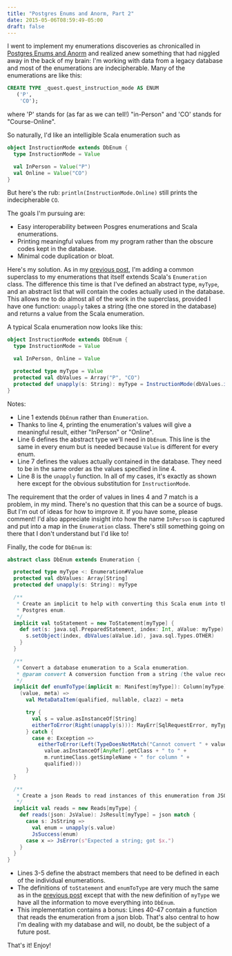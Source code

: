 ```yaml
---
title: "Postgres Enums and Anorm, Part 2"
date: 2015-05-06T08:59:49-05:00
draft: false
---
```


I went to implement my enumerations discoveries as chronicalled in 
[Postgres Enums and Anorm](../postgres-enums-anorm/)
and realized anew something that had niggled away in the back of my brain:  I'm working
with data from a legacy database and most of the enumerations are indecipherable.  Many of 
the enumerations are like this:

``` sql
CREATE TYPE _quest.quest_instruction_mode AS ENUM
   ('P',
    'CO');
```

where 'P' stands for (as far as we can tell!) "in-Person" and 'CO' stands for "Course-Online".

So naturally, I'd like an intelligible Scala enumeration such as 

``` scala 
object InstructionMode extends DbEnum {
  type InstructionMode = Value

  val InPerson = Value("P")
  val Online = Value("CO")
}
```

But here's the rub:  `println(InstructionMode.Online)` still prints the indecipherable `CO`.


The goals I'm pursuing are:

* Easy interoperability between Posgres enumerations and Scala enumerations.
* Printing meaningful values from my program rather than the obscure codes kept in the database.
* Minimal code duplication or bloat.

Here's my solution.  As in my [previous post](http://bwbecker.github.io/blog/2015/05/05/postgres-enums-and-anorm/),
I'm adding a common superclass to my enumerations that itself extends Scala's `Enumeration` class.  The difference
this time is that I've defined an abstract type, `myType`, and an abstract list that will contain the codes
actually used in the database.  This allows me to do almost all of the work in the superclass, provided I
have one function: `unapply` takes a string (the one stored in the database) and returns a value from the
Scala enumeration.

A typical Scala enumeration now looks like this:

``` scala
object InstructionMode extends DbEnum {
  type InstructionMode = Value

  val InPerson, Online = Value

  protected type myType = Value
  protected val dbValues = Array("P", "CO")
  protected def unapply(s: String): myType = InstructionMode(dbValues.indexOf(s))
}
```

Notes:

*	Line 1 extends `DbEnum` rather than `Enumeration`.
*	Thanks to line 4, printing the enumeration's values will give a meaningful result, 
either "InPerson" or "Online".
*	Line 6 defines the abstract type we'll need in `DbEnum`.  This line is the same in every enum but 
is needed because `Value` is different for every enum.
*	Line 7 defines the values actually contained in the database.  They need to be in 
the same order as the values specified in line 4.
*	Line 8 is the `unapply` function.  In all of my cases, it's exactly as shown here
except for the obvious substitution for `InstructionMode`.

The requirement that the order of values in lines 4 and 7 match is a problem, in my mind.
There's no question that this can be a source of bugs.  But I'm out of ideas for how to
improve it.  If you have some, please comment!  I'd also appreciate insight into how
the name `InPerson` is captured and put into a map in the `Enumeration` class.  There's
still something going on there that I don't understand but I'd like to!

Finally, the code for `DbEnum` is:

``` scala 
abstract class DbEnum extends Enumeration {

  protected type myType <: Enumeration#Value
  protected val dbValues: Array[String]
  protected def unapply(s: String): myType

  /**
   * Create an implicit to help with converting this Scala enum into the equivalent
   * Postgres enum.
   */
  implicit val toStatement = new ToStatement[myType] {
    def set(s: java.sql.PreparedStatement, index: Int, aValue: myType): Unit = {
      s.setObject(index, dbValues(aValue.id), java.sql.Types.OTHER)
    }
  }

  /**
   * Convert a database enumeration to a Scala enumeration.
   * @param convert A conversion function from a string (the value received from the database) to E (the Scala enum).
   */
  implicit def enumToType(implicit m: Manifest[myType]): Column[myType] = Column {
    (value, meta) =>
      val MetaDataItem(qualified, nullable, clazz) = meta

      try {
        val s = value.asInstanceOf[String]
        eitherToError(Right(unapply(s))): MayErr[SqlRequestError, myType]
      } catch {
        case e: Exception =>
          eitherToError(Left(TypeDoesNotMatch("Cannot convert " + value + ":" +
            value.asInstanceOf[AnyRef].getClass + " to " +
            m.runtimeClass.getSimpleName + " for column " +
            qualified)))
      }
  }

  /**
   * Create a json Reads to read instances of this enumeration from JSON.
   */
  implicit val reads = new Reads[myType] {
    def reads(json: JsValue): JsResult[myType] = json match {
      case s: JsString =>
        val enum = unapply(s.value)
        JsSuccess(enum)
      case x => JsError(s"Expected a string; got $x.")
    }
  }
}
```

*	Lines 3-5 define the abstract members that need to be defined in each 
of the individual enumerations.
*	The definitions of `toStatement` and `enumToType` are very much the same
as in the [previous post](http://bwbecker.github.io/blog/2015/05/05/postgres-enums-and-anorm/)
except that with the new definition of `myType` we have all the information to move everything
into `DbEnum`.
*	This implementation contains a bonus:  Lines 40-47 contain a function that reads
the enumeration from a json blob.  That's also central to how I'm dealing with my database
and will, no doubt, be the subject of a future post.

That's it!  Enjoy!
